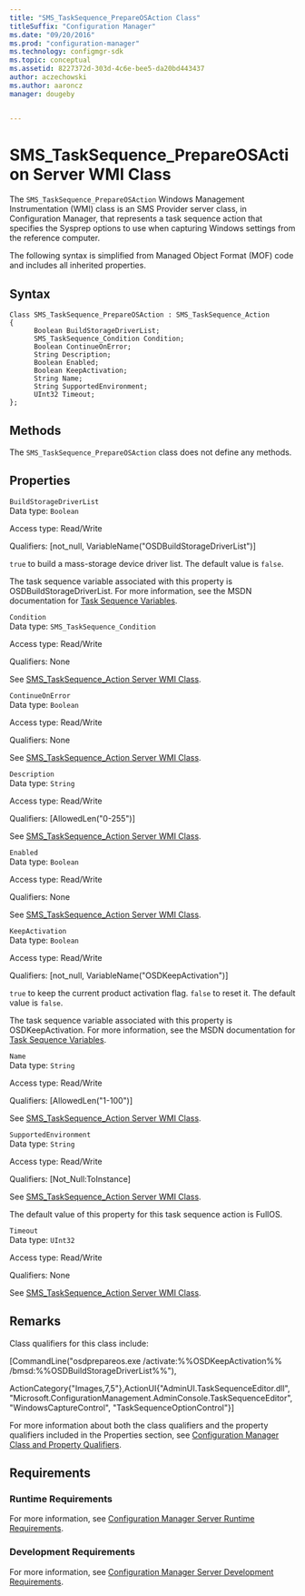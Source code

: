 ```yaml
---
title: "SMS_TaskSequence_PrepareOSAction Class"
titleSuffix: "Configuration Manager"
ms.date: "09/20/2016"
ms.prod: "configuration-manager"
ms.technology: configmgr-sdk
ms.topic: conceptual
ms.assetid: 8227372d-303d-4c6e-bee5-da20bd443437
author: aczechowski
ms.author: aaroncz
manager: dougeby


---
```

# SMS_TaskSequence_PrepareOSAction Server WMI Class
The `SMS_TaskSequence_PrepareOSAction` Windows Management Instrumentation (WMI) class is an SMS Provider server class, in Configuration Manager, that represents a task sequence action that specifies the Sysprep options to use when capturing Windows settings from the reference computer.  

 The following syntax is simplified from Managed Object Format (MOF) code and includes all inherited properties.  

## Syntax  

```  
Class SMS_TaskSequence_PrepareOSAction : SMS_TaskSequence_Action  
{  
      Boolean BuildStorageDriverList;  
      SMS_TaskSequence_Condition Condition;  
      Boolean ContinueOnError;  
      String Description;  
      Boolean Enabled;  
      Boolean KeepActivation;  
      String Name;  
      String SupportedEnvironment;  
      UInt32 Timeout;  
};  
```  

## Methods  
 The `SMS_TaskSequence_PrepareOSAction` class does not define any methods.  

## Properties  
 `BuildStorageDriverList`  
 Data type: `Boolean`  

 Access type: Read/Write  

 Qualifiers: [not_null, VariableName("OSDBuildStorageDriverList")]  

 `true` to build a mass-storage device driver list. The default value is `false`.  

 The task sequence variable associated with this property is OSDBuildStorageDriverList. For more information, see the MSDN documentation for [Task Sequence Variables](https://docs.microsoft.com/configmgr/osd/understand/task-sequence-variables).  

 `Condition`  
 Data type: `SMS_TaskSequence_Condition`  

 Access type: Read/Write  

 Qualifiers: None  

 See [SMS_TaskSequence_Action Server WMI Class](../../../develop/reference/osd/sms_tasksequence_action-server-wmi-class.md).  

 `ContinueOnError`  
 Data type: `Boolean`  

 Access type: Read/Write  

 Qualifiers: None  

 See [SMS_TaskSequence_Action Server WMI Class](../../../develop/reference/osd/sms_tasksequence_action-server-wmi-class.md).  

 `Description`  
 Data type: `String`  

 Access type: Read/Write  

 Qualifiers: [AllowedLen("0-255")]  

 See [SMS_TaskSequence_Action Server WMI Class](../../../develop/reference/osd/sms_tasksequence_action-server-wmi-class.md).  

 `Enabled`  
 Data type: `Boolean`  

 Access type: Read/Write  

 Qualifiers: None  

 See [SMS_TaskSequence_Action Server WMI Class](../../../develop/reference/osd/sms_tasksequence_action-server-wmi-class.md).  

 `KeepActivation`  
 Data type: `Boolean`  

 Access type: Read/Write  

 Qualifiers: [not_null, VariableName("OSDKeepActivation")]  

 `true` to keep the current product activation flag. `false` to reset it. The default value is `false`.  

 The task sequence variable associated with this property is OSDKeepActivation. For more information, see the MSDN documentation for [Task Sequence Variables](https://docs.microsoft.com/configmgr/osd/understand/task-sequence-variables).  

 `Name`  
 Data type: `String`  

 Access type: Read/Write  

 Qualifiers: [AllowedLen("1-100")]  

 See [SMS_TaskSequence_Action Server WMI Class](../../../develop/reference/osd/sms_tasksequence_action-server-wmi-class.md).  

 `SupportedEnvironment`  
 Data type: `String`  

 Access type: Read/Write  

 Qualifiers: [Not_Null:ToInstance]  

 See [SMS_TaskSequence_Action Server WMI Class](../../../develop/reference/osd/sms_tasksequence_action-server-wmi-class.md).  

 The default value of this property for this task sequence action is FullOS.  

 `Timeout`  
 Data type: `UInt32`  

 Access type: Read/Write  

 Qualifiers: None  

 See [SMS_TaskSequence_Action Server WMI Class](../../../develop/reference/osd/sms_tasksequence_action-server-wmi-class.md).  

## Remarks  
 Class qualifiers for this class include:  

 [CommandLine("osdprepareos.exe /activate:%%OSDKeepActivation%% /bmsd:%%OSDBuildStorageDriverList%%"),  

 ActionCategory{"Images,7,5"},ActionUI{"AdminUI.TaskSequenceEditor.dll", "Microsoft.ConfigurationManagement.AdminConsole.TaskSequenceEditor", "WindowsCaptureControl", "TaskSequenceOptionControl"}]  

 For more information about both the class qualifiers and the property qualifiers included in the Properties section, see [Configuration Manager Class and Property Qualifiers](../../../develop/reference/misc/class-and-property-qualifiers.md).  

## Requirements  

### Runtime Requirements  
 For more information, see [Configuration Manager Server Runtime Requirements](../../../develop/core/reqs/server-runtime-requirements.md).  

### Development Requirements  
 For more information, see [Configuration Manager Server Development Requirements](../../../develop/core/reqs/server-development-requirements.md).  
